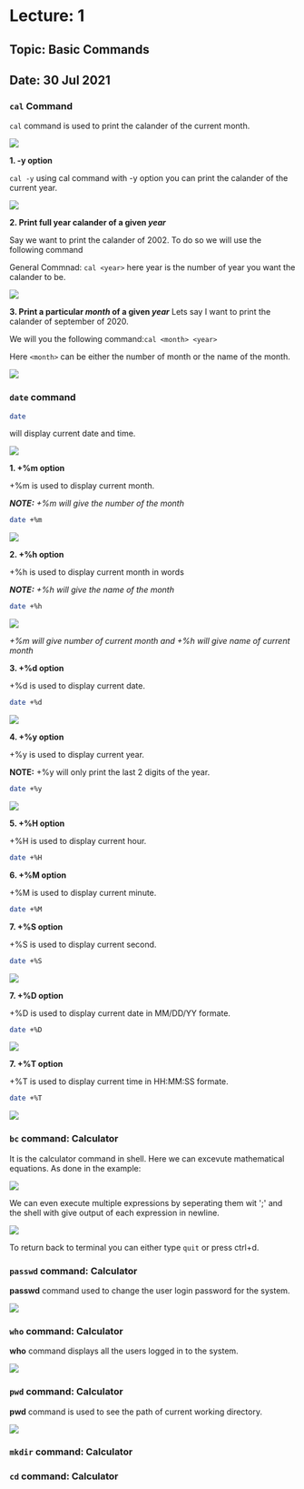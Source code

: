 # Lecture: 1
## Topic: Basic Commands
## Date: 30 Jul 2021

### `cal` Command
`cal` command is used to print the calander of the current month.

<img src="/images/fig_1.1.png">

**1. -y option**

`cal -y` using cal command with -y option you can print the calander of the current year.

<img src="/images/fig_1.2.png">

**2. Print full year calander of a given _year_**

Say we want to print the calander of 2002. To do so we will use the following command

General Commnad: `cal <year>` here year is the number of year you want the calander to be.

<img src="/images/fig_1.3.png">

**3. Print a particular _month_ of a given _year_**
Lets say I want to print the calander of september of 2020.

We will you the following command:`cal <month> <year>`

Here `<month>` can be either the number of month or the name of the month. 

<img src="/images/fig_1.4.png">

### `date` command

```bash
date
```
will display current date and time. 

<img src="/images/fig_1.5.png">

**1. +%m option**

+%m is used to display current month.

_**NOTE:** +%m will give the number of the month_

```bash
date +%m
```
<img src="/images/fig_1.6.png">

**2. +%h option**

+%h is used to display current month in words

_**NOTE:** +%h will give the name of the month_

```bash
date +%h
```
<img src="/images/fig_1.7.png">

_+%m will give number of current month and +%h will give name of current month_

**3. +%d option**

+%d is used to display current date.

```bash
date +%d
```
<img src="/images/fig_1.8.png">

**4. +%y option**

+%y is used to display current year.

**NOTE:** +%y will only print the last 2 digits of the year.

```bash
date +%y
```
<img src="/images/fig_1.9.png">

**5. +%H option**

+%H is used to display current hour.

```bash
date +%H
```

**6. +%M option**

+%M is used to display current minute.

```bash
date +%M
```

**7. +%S option**

+%S is used to display current second.

```bash
date +%S
```

<img src="/images/fig_1.10.png">

**7. +%D option**

+%D is used to display current date in MM/DD/YY formate.

```bash
date +%D
```

<img src="/images/fig_1.11.png">

**7. +%T option**

+%T is used to display current time in HH:MM:SS formate.

```bash
date +%T
```

<img src="/images/fig_1.12.png">

### `bc` command: Calculator
It is the calculator command in shell. Here we can excevute mathematical equations. As done in the example:

<img src="/images/fig_1.13.png">

We can even execute multiple expressions by seperating them wit ';' and the shell with give output of each expression in newline.

<img src="/images/fig_1.14.png">

To return back to terminal you can either type `quit` or press ctrl+d.
### `passwd` command: Calculator

**passwd** command used to change the user login password for the system.

<img src="/images/fig_1.15.png">

### `who` command: Calculator

**who** command displays all the users logged in to the system.

<img src="/images/fig_1.16.png">

### `pwd` command: Calculator

**pwd** command is used to see the path of current working directory. 

<img src="/images/fig_1.16.png">

### `mkdir` command: Calculator



### `cd` command: Calculator
